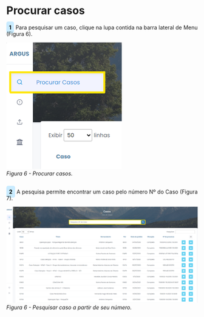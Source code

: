 # Procurar casos<br>

<p style="text-align: justify;"><span style="background-color: #c9ebff; border-radius: 5px; padding: 7px; color: #000000; font-weight: bold; ">1</span> Para pesquisar um caso, clique na lupa contida na barra lateral de Menu (Figura 6). </p>

![Página2](img/Lupa.png)<br>
*Figura 6 - Procurar casos.* <br><br>

<p style="text-align: justify;"><span style="background-color: #c9ebff; border-radius: 5px; padding: 7px; color: #000000; font-weight: bold; ">2</span> A pesquisa permite encontrar um caso pelo número Nº do Caso (Figura 7). </p>

![Página2](img/PesquisarCaso.png)<br>
*Figura 6 - Pesquisar caso a partir de seu número.* <br><br>




